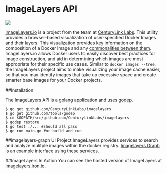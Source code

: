 # ImageLayers API

[![](https://badge.imagelayers.iron.io/centurylink/imagelayers-api.svg)](https://imagelayers.iron.io/?images=centurylink/imagelayers-api:latest 'Get your own badge on imagelayers.io')

[ImageLayers.io](https://imagelayers.iron.io) is a project from the team at [CenturyLink Labs](http://www.centurylinklabs.com/). This utility provides a browser-based visualization of user-specified Docker Images and their layers. This visualization provides key information on the composition of a Docker Image and any [commonalities between them](https://imagelayers.iron.io/?images=java:latest,golang:latest,node:latest,python:latest,php:latest,ruby:latest). ImageLayers.io allows Docker users to easily discover best practices for image construction, and aid in determining which images are most appropriate for their specific use cases.  Similar to  ```docker images --tree```, the ImageLayers project aims to make visualizing your image cache easier, so that you may identify images that take up excessive space and create smarter base images for your Docker projects.

##Installation

The ImageLayers API is a golang application and uses [godep](https://github.com/tools/godep).

```
$ go get github.com/CenturyLinkLabs/imagelayers
$ go get github.com/tools/godep
$ cd $GOPATH/src/github.com/CenturyLinkLabs/imagelayers
$ godep restore
$ go test ./... #should all pass
$ go run main.go #or build and run
```

##imagelayers-graph UI Project
ImageLayers provides services to search and analyze mulitple images within the docker registry. [Imagelayers Graph](https://github.com/CenturyLinkLabs/imagelayers-graph/) is an example interface using these services.

##ImageLayers In Action
You can see the hosted version of ImageLayers at [imagelayers.iron.io](https://imagelayers.iron.io).
